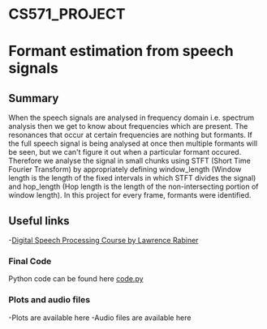 # CS571_PROJECT
# Formant estimation from speech signals

## Summary
When the speech signals are analysed in frequency domain i.e. spectrum analysis then we get to know about frequencies which are present. The resonances that occur at certain frequencies are nothing but formants. If the full speech signal is being analysed at once then multiple formants will be seen, but we can't figure it out when a particular formant occured. Therefore we analyse the signal in small chunks using STFT (Short Time Fourier Transform) by appropriately defining window_length (Window length is the length of the fixed intervals in which STFT divides the signal) and hop_length (Hop length is the length of the non-intersecting portion of window length). In this project for every frame, formants were identified.

## Useful links
-[Digital Speech Processing Course by Lawrence Rabiner](https://web.ece.ucsb.edu/Faculty/Rabiner/ece259/)

### Final Code
Python code can be found here [code.py](https://github.com/VinayFaria/CS571_PROJECT/blob/main/code.py)

### Plots and audio files
-Plots are available here 
-Audio files are available here 
